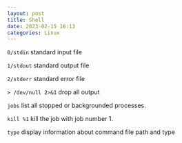 ```yaml
---
layout: post
title: Shell
date: 2023-02-15 16:13
categories: Linux
---
```


`0/stdin` standard input file

`1/stdout` standard output file

`2/stderr` standard error file

`> /dev/null 2>&1` drop all output

`jobs` list all stopped or backgrounded processes.

`kill %1` kill the job with job number 1.

`type` display information about command file path and type
